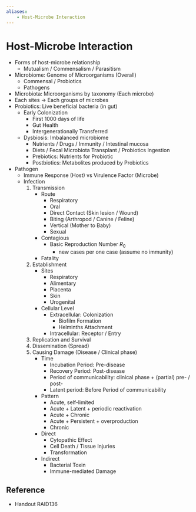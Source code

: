 ```yaml
---
aliases:
    - Host-Microbe Interaction
---
```


# Host-Microbe Interaction

- Forms of host-microbe relationship
    - Mutualism / Commensalism / Parasitism
- Microbiome: Genome of Microorganisms (Overall)
    - Commensal / Probiotics
    - Pathogens
- Microbiota: Microorganisms by taxonomy (Each microbe)
- Each sites → Each groups of microbes
- Probiotics: Live beneficial bacteria (in gut)
    - Early Colonization
        - First 1000 days of life
        - Gut Health
        - Intergenerationally Transferred
    - Dysbiosis: Imbalanced microbiome
        - Nutrients / Drugs / Immunity / Intestinal mucosa
        - Diets / Fecal Microbiota Transplant / Probiotics Ingestion
        - Prebiotics: Nutrients for Probiotic
        - Postbiotics: Metabolites produced by Probiotics
- Pathogen
    - Immune Response (Host) vs Virulence Factor (Microbe)
    - Infection  
		1. Transmission  
			- Route  
				- Respiratory  
				- Oral  
				- Direct Contact (Skin lesion / Wound)  
				- Biting (Arthropod / Canine / Feline)  
				- Vertical (Mother to Baby)  
				- Sexual  
			- Contagious  
				- Basic Reproduction Number $R_{0}$  
					- new cases per one case (assume no immunity)  
			- Fatality  
		2. Establishment  
			- Sites  
				- Respiratory  
				- Alimentary  
				- Placenta  
				- Skin  
				- Urogenital  
			- Cellular Level  
				- Extracellular: Colonization  
					- Biofilm Formation  
					- Helminths Attachment  
				- Intracellular: Receptor / Entry  
		3. Replication and Survival  
		4. Dissemination (Spread)  
		5. Causing Damage (Disease / Clinical phase)  
			- Time  
				- Incubation Period: Pre-disease  
				- Recovery Period: Post-disease  
				- Period of communicability: clinical phase + (partial) pre- / post-  
				- Latent period: Before Period of communicability  
			- Pattern  
				- Acute, self-limited  
				- Acute + Latent + periodic reactivation  
				- Acute + Chronic  
				- Acute + Persistent + overproduction  
				- Chronic  
			- Direct  
				- Cytopathic Effect  
				- Cell Death / Tissue Injuries  
				- Transformation  
			- Indirect  
				- Bacterial Toxin  
				- Immune-mediated Damage

## Reference

- Handout RAID136

